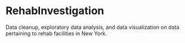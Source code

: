 # RehabInvestigation
Data cleanup, exploratory data analysis, and data visualization on data pertaining to rehab facilities in New York.
